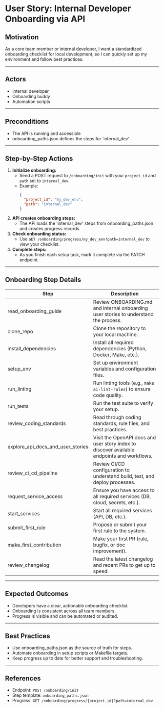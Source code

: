 # User Story: Internal Developer Onboarding via API

## Motivation
As a core team member or internal developer, I want a standardized onboarding checklist for local development, so I can quickly set up my environment and follow best practices.

---

## Actors
- Internal developer
- Onboarding buddy
- Automation scripts

---

## Preconditions
- The API is running and accessible
- onboarding_paths.json defines the steps for 'internal_dev'

---

## Step-by-Step Actions
1. **Initialize onboarding:**
   - Send a POST request to `/onboarding/init` with your `project_id` and `path` set to `internal_dev`.
   - Example:
     ```json
     {
       "project_id": "my_dev_env",
       "path": "internal_dev"
     }
     ```
2. **API creates onboarding steps:**
   - The API loads the 'internal_dev' steps from onboarding_paths.json and creates progress records.
3. **Check onboarding status:**
   - Use `GET /onboarding/progress/my_dev_env?path=internal_dev` to view your checklist.
4. **Complete steps:**
   - As you finish each setup task, mark it complete via the PATCH endpoint.

---

## Onboarding Step Details

| Step                          | Description                                                                                  |
|-------------------------------|----------------------------------------------------------------------------------------------|
| read_onboarding_guide         | Review ONBOARDING.md and internal onboarding user stories to understand the process.          |
| clone_repo                    | Clone the repository to your local machine.                                                   |
| install_dependencies          | Install all required dependencies (Python, Docker, Make, etc.).                              |
| setup_env                     | Set up environment variables and configuration files.                                         |
| run_linting                   | Run linting tools (e.g., `make ai-lint-rules`) to ensure code quality.                       |
| run_tests                     | Run the test suite to verify your setup.                                                      |
| review_coding_standards       | Read through coding standards, rule files, and best practices.                                |
| explore_api_docs_and_user_stories | Visit the OpenAPI docs and user story index to discover available endpoints and workflows. |
| review_ci_cd_pipeline         | Review CI/CD configuration to understand build, test, and deploy processes.                   |
| request_service_access        | Ensure you have access to all required services (DB, cloud, secrets, etc.).                   |
| start_services                | Start all required services (API, DB, etc.).                                                  |
| submit_first_rule             | Propose or submit your first rule to the system.                                              |
| make_first_contribution       | Make your first PR (rule, bugfix, or doc improvement).                                        |
| review_changelog              | Read the latest changelog and recent PRs to get up to speed.                                  |

---

## Expected Outcomes
- Developers have a clear, actionable onboarding checklist.
- Onboarding is consistent across all team members.
- Progress is visible and can be automated or audited.

---

## Best Practices
- Use onboarding_paths.json as the source of truth for steps.
- Automate onboarding in setup scripts or Makefile targets.
- Keep progress up to date for better support and troubleshooting.

---

## References
- Endpoint: `POST /onboarding/init`
- Step template: `onboarding_paths.json`
- Progress: `GET /onboarding/progress/{project_id}?path=internal_dev` 
